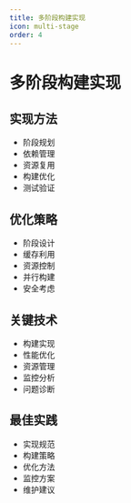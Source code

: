```yaml
---
title: 多阶段构建实现
icon: multi-stage
order: 4
---
```


# 多阶段构建实现

## 实现方法
- 阶段规划
- 依赖管理
- 资源复用
- 构建优化
- 测试验证

## 优化策略
- 阶段设计
- 缓存利用
- 资源控制
- 并行构建
- 安全考虑

## 关键技术
- 构建实现
- 性能优化
- 资源管理
- 监控分析
- 问题诊断

## 最佳实践
- 实现规范
- 构建策略
- 优化方法
- 监控方案
- 维护建议
